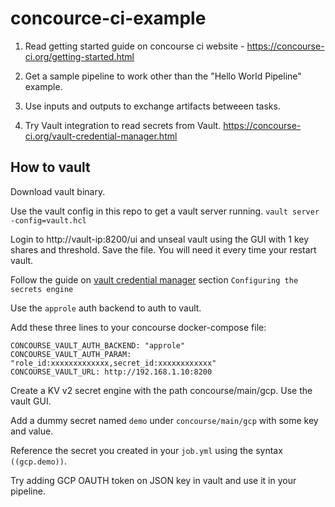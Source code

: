 # concource-ci-example

1. Read getting started guide on concourse ci website - https://concourse-ci.org/getting-started.html

2. Get a sample pipeline to work other than the "Hello World Pipeline" example.

3. Use inputs and outputs to exchange artifacts betweeen tasks.

4. Try Vault integration to read secrets from Vault. https://concourse-ci.org/vault-credential-manager.html

## How to vault
Download vault binary.

Use the vault config in this repo to get a vault server running.
```vault server -config=vault.hcl```

Login to http://vault-ip:8200/ui 
and unseal vault using the GUI with 1 key shares and threshold.
Save the file. You will need it every time your restart vault.

Follow the guide on [vault credential manager](https://concourse-ci.org/vault-credential-manager.html) section `Configuring the secrets engine`

Use the `approle` auth backend to auth to vault.

Add these three lines to your concourse docker-compose file:
```
CONCOURSE_VAULT_AUTH_BACKEND: "approle"
CONCOURSE_VAULT_AUTH_PARAM: "role_id:xxxxxxxxxxxxx,secret_id:xxxxxxxxxxxx"
CONCOURSE_VAULT_URL: http://192.168.1.10:8200
```

Create a KV v2 secret engine with the path concourse/main/gcp. Use the vault GUI.

Add a dummy secret named `demo` under `concourse/main/gcp` with some key and value.

Reference the secret you created in your `job.yml` using the syntax `((gcp.demo))`.

Try adding GCP OAUTH token on JSON key in vault and use it in your pipeline.
